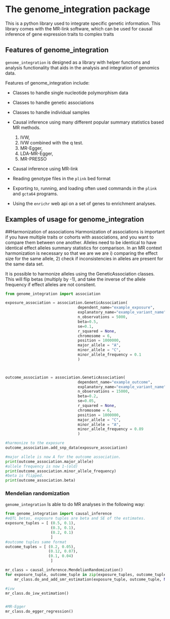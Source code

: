 # The genome_integration package

This is a python library used to integrate specific genetic information.
This library comes with the MR-link software, which can be used for causal inference of gene expression traits to 
complex traits


## Features of genome_integration
`genome_integration` is designed as a library with helper functions and analysis functionality that aids in the analysis 
 and integration of genomics data.  

Features of genome_integration include:

- Classes to handle single nucleotide polymorphism data 
- Classes to handle genetic associations
- Classes to handle individual samples
- Causal inference using many different popular summary statistics based MR methods. 
     
     1. IVW,
     2. IVW combined with the q test. 
     3. MR-Egger, 
     4. LDA-MR-Egger,
     4. MR-PRESSO
     
- Causal inference using MR-link
- Reading genotype files in the `plink` bed format
- Exporting to, running, and loading often used commands in the `plink` and `gcta64` programs.
- Using the `enrichr` web api on a set of genes to enrichment analyses. 


## Examples of usage for genome_integration

##Harmonization of associations 
Harmonization of associations is important if you have multiple traits or cohorts with associations, and you want to compare them between one another. Alleles need to be identical to have identical effect alleles summary statistics for comparison. In an MR context harmonization is necessary so that we are we are i) 
comparing the effect size for the same allele, 2) check if inconsistencies in alleles are present for the same data 
set. 

It is possible to harmonize alleles using the GeneticAssociation classes. This will flip betas (multiply by -1), and take the inverse  of the allele frequency if effect alleles are not consitent.

```python
from genome_integration import association

exposure_association = association.GeneticAssociation(
                                dependent_name="example_exposure",
                                explanatory_name="example_variant_name",
                                n_observations = 5000,
                                beta=0.5,
                                se=0.1,
                                r_squared = None,
                                chromosome = 6,
                                position = 1000000,
                                major_allele = "A",
                                minor_allele = "C",
                                minor_allele_frequency = 0.1
                                )



outcome_association = association.GeneticAssociation(
                                dependent_name="example_outcome",
                                explanatory_name="example_variant_name",
                                n_observations = 15000,
                                beta=0.2,
                                se=0.05,
                                r_squared = None,
                                chromosome = 6,
                                position = 1000000,
                                major_allele = "C",
                                minor_allele = "A",
                                minor_allele_frequency = 0.89
                                )

#harmonize to the exposure
outcome_association.add_snp_data(exposure_association)

#major allele is now A for the outcome association.
print(outcome_association.major_allele)
#allele frequency is now 1-(old)
print(outcome_association.minor_allele_frequency)
#beta is flipped.
print(outcome_association.beta)
```

### Mendelian randomization

`genome_integration` Is able to do MR analyses in the following way: 

```python
from genome_integration import causal_inference
#eQTL betas, exposure tuples are beta and SE of the estimates.
exposure_tuples = [ (0.5, 0.1),
                    (0.3, 0.1),
                    (0.2, 0.1)
                    ]
#outcome tuples same format
outcome_tuples = [ (0.2, 0.05),
                   (0.12, 0.07),
                   (0.1, 0.04)
                    ]

mr_class = causal_inference.MendelianRandomization()
for exposure_tuple, outcome_tuple in zip(exposure_tuples, outcome_tuples):
    mr_class.do_and_add_smr_estimation(exposure_tuple, outcome_tuple, None, None, None)

#ivw
mr_class.do_ivw_estimation()


#MR-Egger
mr_class.do_egger_regression()
```
